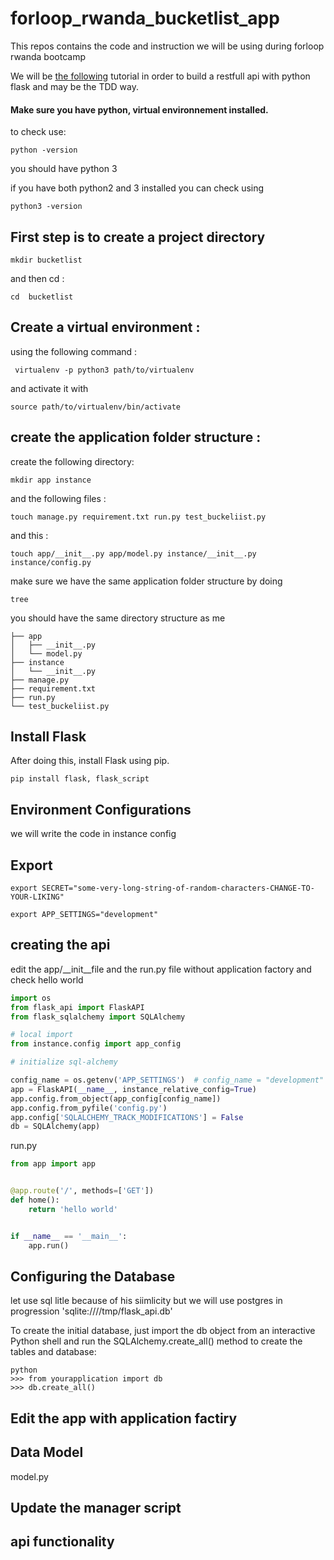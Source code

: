 # forloop_rwanda_bucketlist_app
This repos contains the code and instruction we will be using during forloop rwanda bootcamp

We will be [the following](https://scotch.io/tutorials/build-a-restful-api-with-flask-the-tdd-way) tutorial in order to build 
a restfull api with python flask and may be the TDD way.

#### Make sure you have python, virtual environnement installed.
to check use:

```
python -version 
```

you should have python 3 

if you have both python2 and 3 installed you can check using 

```
python3 -version 
```

## First step is to create a project directory

```
mkdir bucketlist
```

and then cd :

```
cd  bucketlist
```


## Create a virtual environment :

using the following command :

```
 virtualenv -p python3 path/to/virtualenv
 ```
 and activate it with
 
 ```
 source path/to/virtualenv/bin/activate
 ```
 
 ## create the application folder structure :
 
 create the following directory:
 
 ```
 mkdir app instance
 ```
 
 and the following files :
 
 ```
 touch manage.py requirement.txt run.py test_buckeliist.py
 ```
 
 and this :
 
 ```
 touch app/__init__.py app/model.py instance/__init__.py instance/config.py
 ```

make sure we have the same application folder structure by doing 


```
tree
```

you should have the same directory structure as me 


```.
├── app
│   ├── __init__.py
│   └── model.py
├── instance
│   └── __init__.py
├── manage.py
├── requirement.txt
├── run.py
└── test_buckeliist.py

```
## Install Flask

After doing this, install Flask using pip.


```
pip install flask, flask_script
```

## Environment Configurations

we will write the code in instance config


## Export 

```
export SECRET="some-very-long-string-of-random-characters-CHANGE-TO-YOUR-LIKING"
```

```
export APP_SETTINGS="development"
```
## creating the api

edit the app/__init__file  and the run.py file  without application factory
and check hello world

```python
import os
from flask_api import FlaskAPI
from flask_sqlalchemy import SQLAlchemy

# local import
from instance.config import app_config

# initialize sql-alchemy

config_name = os.getenv('APP_SETTINGS')  # config_name = "development"
app = FlaskAPI(__name__, instance_relative_config=True)
app.config.from_object(app_config[config_name])
app.config.from_pyfile('config.py')
app.config['SQLALCHEMY_TRACK_MODIFICATIONS'] = False
db = SQLAlchemy(app)

```

run.py 


```python 
from app import app


@app.route('/', methods=['GET'])
def home():
    return 'hello world'


if __name__ == '__main__':
    app.run()
```
## Configuring the Database

let use sql litle because of his siimlicity but we will use postgres in progression
'sqlite:////tmp/flask_api.db'

To create the initial database, 
just import the db object from an interactive Python shell and run the SQLAlchemy.create_all() 
method to create the tables and database:

```
python
>>> from yourapplication import db
>>> db.create_all()
```
## Edit the app with application factiry

## Data Model

model.py

## Update the manager script


## api functionality



